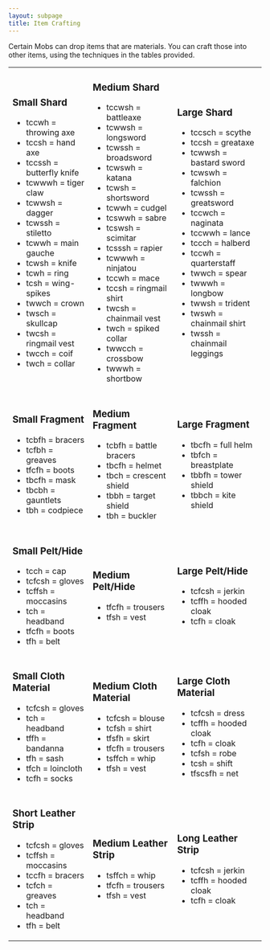 ```yaml
---
layout: subpage
title: Item Crafting
---
```


Certain Mobs can drop items that are materials. You can craft those into other items, using the techniques in the tables provided.

<table>
<tr><td>

<h3>Small Shard</h3>

<ul>
<li>tccwh      = throwing axe</li>
<li>tccsh      = hand axe</li>
<li>tccssh     = butterfly knife</li>
<li>tcwwwh     = tiger claw</li>
<li>tcwwsh     = dagger</li>
<li>tcwssh     = stiletto</li>
<li>tcwwh      = main gauche</li>
<li>tcwsh      = knife</li>
<li>tcwh       = ring</li>
<li>tcsh       = wing-spikes</li>
<li>twwch      = crown</li>
<li>twsch      = skullcap</li>
<li>twcsh      = ringmail vest</li>
<li>twcch      = coif</li>
<li>twch       = collar</li>
</ul>

</td><td>

<h3>Medium Shard</h3>

<ul>
<li>tccwsh     = battleaxe</li>
<li>tcwwsh     = longsword</li>
<li>tcwssh     = broadsword</li>
<li>tcwswh     = katana</li>
<li>tcwsh      = shortsword</li>
<li>tcwwh      = cudgel</li>
<li>tcswwh     = sabre</li>
<li>tcswsh     = scimitar</li>
<li>tcsssh     = rapier</li>
<li>tcwwwh     = ninjatou</li>
<li>tccwh      = mace</li>
<li>tccsh      = ringmail shirt</li>
<li>twcsh      = chainmail vest</li>
<li>twch       = spiked collar</li>
<li>twwcch     = crossbow</li>
<li>twwwh      = shortbow</li>
</ul>

</td><td>

<h3>Large Shard</h3>

<ul>
<li>tccsch     = scythe</li>
<li>tccsh      = greataxe</li>
<li>tcwwsh     = bastard sword</li>
<li>tcwswh     = falchion</li>
<li>tcwssh     = greatsword</li>
<li>tccwch     = naginata</li>
<li>tccwwh     = lance</li>
<li>tccch      = halberd</li>
<li>tccwh      = quarterstaff</li>
<li>twwch      = spear</li>
<li>twwwh      = longbow</li>
<li>twwsh      = trident</li>
<li>twswh      = chainmail shirt</li>
<li>twssh      = chainmail leggings</li>
</ul>

</td></tr>
<tr><td>

<h3>Small Fragment</h3>

<ul>
<li>tcbfh      = bracers</li>
<li>tcfbh      = greaves</li>
<li>tfcfh      = boots</li>
<li>tbcfh      = mask</li>
<li>tbcbh      = gauntlets</li>
<li>tbh        = codpiece</li>
</ul>

</td><td>

<h3>Medium Fragment</h3>

<ul>
<li>tcbfh      = battle bracers</li>
<li>tbcfh      = helmet</li>
<li>tbch       = crescent shield</li>
<li>tbbh       = target shield</li>
<li>tbh        = buckler</li>
</ul>

</td><td>

<h3>Large Fragment</h3>

<ul>
<li>tbcfh      = full helm</li>
<li>tbfch      = breastplate</li>
<li>tbbfh      = tower shield</li>
<li>tbbch      = kite shield</li>
</ul>

</td></tr>
<tr><td>

<h3>Small Pelt/Hide</h3>

<ul>
<li>tcch       = cap</li>
<li>tcfcsh     = gloves</li>
<li>tcffsh     = moccasins</li>
<li>tch        = headband</li>
<li>tfcfh      = boots</li>
<li>tfh        = belt</li>
</ul>

</td><td>

<h3>Medium Pelt/Hide</h3>

<ul>
<li>tfcfh      = trousers</li>
<li>tfsh       = vest</li>
</ul>

</td><td>

<h3>Large Pelt/Hide</h3>

<ul>
<li>tcfcsh     = jerkin</li>
<li>tcffh      = hooded cloak</li>
<li>tcfh       = cloak</li>
</ul>

</td></tr>
<tr><td>

<h3>Small Cloth Material</h3>

<ul>
<li>tcfcsh     = gloves</li>
<li>tch        = headband</li>
<li>tffh       = bandanna</li>
<li>tfh        = sash</li>
<li>tfch       = loincloth</li>
<li>tcfh       = socks</li>
</ul>

</td><td>

<h3>Medium Cloth Material</h3>

<ul>
<li>tcfcsh     = blouse</li>
<li>tcfsh      = shirt</li>
<li>tfsfh      = skirt</li>
<li>tfcfh      = trousers</li>
<li>tsffch     = whip</li>
<li>tfsh       = vest</li>
</ul>

</td><td>

<h3>Large Cloth Material</h3>

<ul>
<li>tcfcsh     = dress</li>
<li>tcffh      = hooded cloak</li>
<li>tcfh       = cloak</li>
<li>tcfsh      = robe</li>
<li>tcsh       = shift</li>
<li>tfscsfh    = net</li>
</ul>

</td></tr>
<tr><td>

<h3>Short Leather Strip</h3>

<ul>
<li>tcfcsh     = gloves</li>
<li>tcffsh     = moccasins</li>
<li>tccfh      = bracers</li>
<li>tcfch      = greaves</li>
<li>tch        = headband</li>
<li>tfh        = belt</li>
</ul>

</td><td>

<h3>Medium Leather Strip</h3>

<ul>
<li>tsffch     = whip</li>
<li>tfcfh      = trousers</li>
<li>tfsh       = vest</li>
</ul>

</td><td>

<h3>Long Leather Strip</h3>

<ul>
<li>tcfcsh     = jerkin</li>
<li>tcffh      = hooded cloak</li>
<li>tcfh       = cloak</li>
</ul>

</td></tr>
</table>
